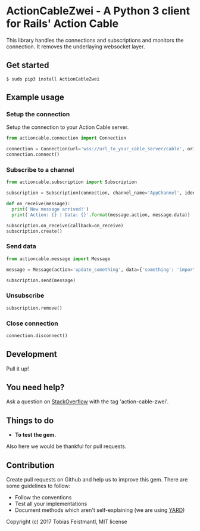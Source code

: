 # ActionCableZwei - A Python 3 client for Rails' Action Cable

This library handles the connections and subscriptions and monitors the connection. It removes the underlaying websocket layer.

## Get started

```
$ sudo pip3 install ActionCableZwei
```

## Example usage

### Setup the connection
Setup the connection to your Action Cable server.

```python
from actioncable.connection import Connection

connection = Connection(url='wss://url_to_your_cable_server/cable', origin='https://url_to_your_cable_server')
connection.connect()
```

### Subscribe to a channel

```python
from actioncable.subscription import Subscription

subscription = Subscription(connection, channel_name='AppChannel', identifier={'additional': 'params'})  # You don't have to provide the channel name in the identifier param.

def on_receive(message):
  print('New message arrived!')
  print('Action: {} | Data: {}'.format(message.action, message.data))

subscription.on_receive(callback=on_receive)
subscription.create()
```

### Send data

```python
from actioncable.message import Message

message = Message(action='update_something', data={'something': 'important'})

subscription.send(message)
```

### Unsubscribe

```python
subscription.remove()
```

### Close connection

```python
connection.disconnect()
```

## Development

Pull it up!

## You need help?

Ask a question on [StackOverflow](https://stackoverflow.com/) with the tag 'action-cable-zwei'.

## Things to do

 * **To test the gem.**

Also here we would be thankful for pull requests.

## Contribution

Create pull requests on Github and help us to improve this gem. There are some guidelines to follow:

 * Follow the conventions
 * Test all your implementations
 * Document methods which aren't self-explaining (we are using [YARD](http://yardoc.org/))

Copyright (c) 2017 Tobias Feistmantl, MIT license
